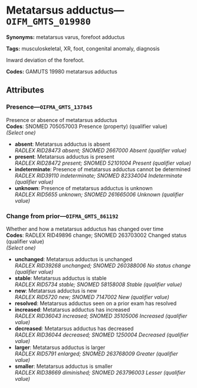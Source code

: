 # Metatarsus adductus—`OIFM_GMTS_019980`

**Synonyms:** metatarsus varus, forefoot adductus

**Tags:** musculoskeletal, XR, foot, congenital anomaly, diagnosis

Inward deviation of the forefoot.

**Codes:** GAMUTS 19980 metatarsus adductus

## Attributes

### Presence—`OIFMA_GMTS_137845`

Presence or absence of metatarsus adductus  
**Codes**: SNOMED 705057003 Presence (property) (qualifier value)  
*(Select one)*

- **absent**: Metatarsus adductus is absent  
_RADLEX RID28473 absent; SNOMED 2667000 Absent (qualifier value)_
- **present**: Metatarsus adductus is present  
_RADLEX RID28472 present; SNOMED 52101004 Present (qualifier value)_
- **indeterminate**: Presence of metatarsus adductus cannot be determined  
_RADLEX RID39110 indeterminate; SNOMED 82334004 Indeterminate (qualifier value)_
- **unknown**: Presence of metatarsus adductus is unknown  
_RADLEX RID5655 unknown; SNOMED 261665006 Unknown (qualifier value)_

### Change from prior—`OIFMA_GMTS_861192`

Whether and how a metatarsus adductus has changed over time  
**Codes**: RADLEX RID49896 change; SNOMED 263703002 Changed status (qualifier value)  
*(Select one)*

- **unchanged**: Metatarsus adductus is unchanged  
_RADLEX RID39268 unchanged; SNOMED 260388006 No status change (qualifier value)_
- **stable**: Metatarsus adductus is stable  
_RADLEX RID5734 stable; SNOMED 58158008 Stable (qualifier value)_
- **new**: Metatarsus adductus is new  
_RADLEX RID5720 new; SNOMED 7147002 New (qualifier value)_
- **resolved**: Metatarsus adductus seen on a prior exam has resolved  
- **increased**: Metatarsus adductus has increased  
_RADLEX RID36043 increased; SNOMED 35105006 Increased (qualifier value)_
- **decreased**: Metatarsus adductus has decreased  
_RADLEX RID36044 decreased; SNOMED 1250004 Decreased (qualifier value)_
- **larger**: Metatarsus adductus is larger  
_RADLEX RID5791 enlarged; SNOMED 263768009 Greater (qualifier value)_
- **smaller**: Metatarsus adductus is smaller  
_RADLEX RID38669 diminished; SNOMED 263796003 Lesser (qualifier value)_